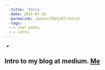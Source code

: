 ```yaml
---
  -title: 'Intro'
  -date: 2015-07-19
  -permalink: /posts/2015/07/intro/
  -tags:
  - - cool posts
  - - intro
---
```


-
Intro to my blog at medium. [Me](https://medium.com/@hadrielle/about-the-blog-8d214fbee2e9#.svth3orgm)
-
